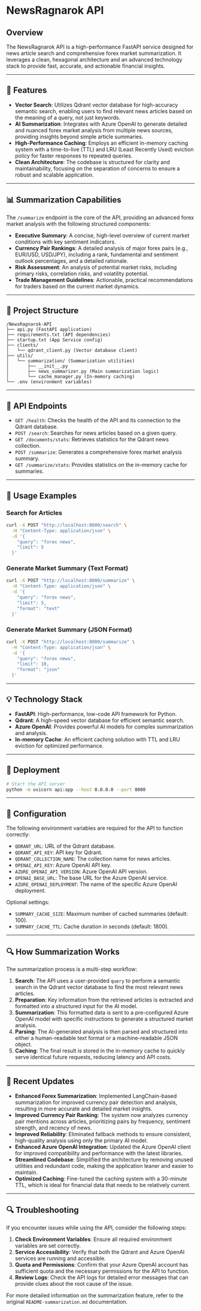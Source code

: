 # NewsRagnarok API

## Overview

The NewsRagnarok API is a high-performance FastAPI service designed for news article search and comprehensive forex market summarization. It leverages a clean, hexagonal architecture and an advanced technology stack to provide fast, accurate, and actionable financial insights.

-----

## 🌟 Features

  * **Vector Search**: Utilizes Qdrant vector database for high-accuracy semantic search, enabling users to find relevant news articles based on the meaning of a query, not just keywords.
  * **AI Summarization**: Integrates with Azure OpenAI to generate detailed and nuanced forex market analysis from multiple news sources, providing insights beyond simple article summaries.
  * **High-Performance Caching**: Employs an efficient in-memory caching system with a time-to-live (TTL) and LRU (Least Recently Used) eviction policy for faster responses to repeated queries.
  * **Clean Architecture**: The codebase is structured for clarity and maintainability, focusing on the separation of concerns to ensure a robust and scalable application.

-----

## 📊 Summarization Capabilities

The `/summarize` endpoint is the core of the API, providing an advanced forex market analysis with the following structured components:

  * **Executive Summary**: A concise, high-level overview of current market conditions with key sentiment indicators.
  * **Currency Pair Rankings**: A detailed analysis of major forex pairs (e.g., EUR/USD, USD/JPY), including a rank, fundamental and sentiment outlook percentages, and a detailed rationale.
  * **Risk Assessment**: An analysis of potential market risks, including primary risks, correlation risks, and volatility potential.
  * **Trade Management Guidelines**: Actionable, practical recommendations for traders based on the current market dynamics.

-----

## 📁 Project Structure

```
/NewsRagnarok-API
├── api.py (FastAPI application)
├── requirements.txt (API dependencies)
├── startup.txt (App Service config)
├── clients/
│   └── qdrant_client.py (Vector database client)
├── utils/
│   └── summarization/ (Summarization utilities)
│       ├── __init__.py
│       ├── news_summarizer.py (Main summarization logic)
│       └── cache_manager.py (In-memory caching)
└── .env (environment variables)
```

-----

## 🔧 API Endpoints

  * `GET /health`: Checks the health of the API and its connection to the Qdrant database.
  * `POST /search`: Searches for news articles based on a given query.
  * `GET /documents/stats`: Retrieves statistics for the Qdrant news collection.
  * `POST /summarize`: Generates a comprehensive forex market analysis summary.
  * `GET /summarize/stats`: Provides statistics on the in-memory cache for summaries.

-----

## 🚀 Usage Examples

### Search for Articles

```bash
curl -X POST "http://localhost:8000/search" \
  -H "Content-Type: application/json" \
  -d '{
    "query": "forex news",
    "limit": 5
  }'
```

### Generate Market Summary (Text Format)

```bash
curl -X POST "http://localhost:8000/summarize" \
  -H "Content-Type: application/json" \
  -d '{
    "query": "forex news",
    "limit": 5,
    "format": "text"
  }'
```

### Generate Market Summary (JSON Format)

```bash
curl -X POST "http://localhost:8000/summarize" \
  -H "Content-Type: application/json" \
  -d '{
    "query": "forex news",
    "limit": 10,
    "format": "json"
  }'
```

-----

## 💡 Technology Stack

  * **FastAPI**: High-performance, low-code API framework for Python.
  * **Qdrant**: A high-speed vector database for efficient semantic search.
  * **Azure OpenAI**: Provides powerful AI models for complex summarization and analysis.
  * **In-memory Cache**: An efficient caching solution with TTL and LRU eviction for optimized performance.

-----

## 🚀 Deployment

```bash
# Start the API server
python -m uvicorn api:app --host 0.0.0.0 --port 8000
```

-----

## 🔧 Configuration

The following environment variables are required for the API to function correctly:

  * `QDRANT_URL`: URL of the Qdrant database.
  * `QDRANT_API_KEY`: API key for Qdrant.
  * `QDRANT_COLLECTION_NAME`: The collection name for news articles.
  * `OPENAI_API_KEY`: Azure OpenAI API key.
  * `AZURE_OPENAI_API_VERSION`: Azure OpenAI API version.
  * `OPENAI_BASE_URL`: The base URL for the Azure OpenAI service.
  * `AZURE_OPENAI_DEPLOYMENT`: The name of the specific Azure OpenAI deployment.

Optional settings:

  * `SUMMARY_CACHE_SIZE`: Maximum number of cached summaries (default: 100).
  * `SUMMARY_CACHE_TTL`: Cache duration in seconds (default: 1800).

-----

## 🔍 How Summarization Works

The summarization process is a multi-step workflow:

1.  **Search**: The API uses a user-provided `query` to perform a semantic search in the Qdrant vector database to find the most relevant news articles.
2.  **Preparation**: Key information from the retrieved articles is extracted and formatted into a structured input for the AI model.
3.  **Summarization**: This formatted data is sent to a pre-configured Azure OpenAI model with specific instructions to generate a structured market analysis.
4.  **Parsing**: The AI-generated analysis is then parsed and structured into either a human-readable text format or a machine-readable JSON object.
5.  **Caching**: The final result is stored in the in-memory cache to quickly serve identical future requests, reducing latency and API costs.

-----

## 📝 Recent Updates

  * **Enhanced Forex Summarization**: Implemented LangChain-based summarization for improved currency pair detection and analysis, resulting in more accurate and detailed market insights.
  * **Improved Currency Pair Ranking**: The system now analyzes currency pair mentions across articles, prioritizing pairs by frequency, sentiment strength, and recency of news.
  * **Improved Reliability**: Eliminated fallback methods to ensure consistent, high-quality analysis using only the primary AI model.
  * **Enhanced Azure OpenAI Integration**: Updated the Azure OpenAI client for improved compatibility and performance with the latest libraries.
  * **Streamlined Codebase**: Simplified the architecture by removing unused utilities and redundant code, making the application leaner and easier to maintain.
  * **Optimized Caching**: Fine-tuned the caching system with a 30-minute TTL, which is ideal for financial data that needs to be relatively current.

-----

## 🔍 Troubleshooting

If you encounter issues while using the API, consider the following steps:

1.  **Check Environment Variables**: Ensure all required environment variables are set correctly.
2.  **Service Accessibility**: Verify that both the Qdrant and Azure OpenAI services are running and accessible.
3.  **Quota and Permissions**: Confirm that your Azure OpenAI account has sufficient quota and the necessary permissions for the API to function.
4.  **Review Logs**: Check the API logs for detailed error messages that can provide clues about the root cause of the issue.

For more detailed information on the summarization feature, refer to the original `README-summarization.md` documentation.